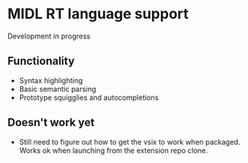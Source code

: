 # MIDL RT language support

Development in progress

## Functionality

- Syntax highlighting
- Basic semantic parsing
- Prototype squigglies and autocompletions

## Doesn't work yet

- Still need to figure out how to get the vsix to work when packaged. Works ok when launching from the extension repo clone.
